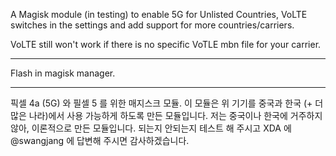 A Magisk module (in testing) to enable 5G for Unlisted Countries, VoLTE switches in the settings and add support for more countries/carriers.

VoLTE still won't work if there is no specific VoTLE mbn file for your carrier.

----------------------------------------------------------
Flash in magisk manager.

----------------------------------------------------------

픽셀 4a (5G) 와 필셀 5 를 위한 매지스크 모듈.
이 모듈은 위 기기를 중국과 한국 (+ 더 많은 나라)에서 사용 가능하게 하도록 만든 모듈입니다. 
저는 중국이나 한국에 거주하지 않아, 이론적으로 만든 모듈입니다.
되는지 안되는지 테스트 해 주시고 XDA 에 @swangjang 에 답변해 주시면 감사하겠습니다.
